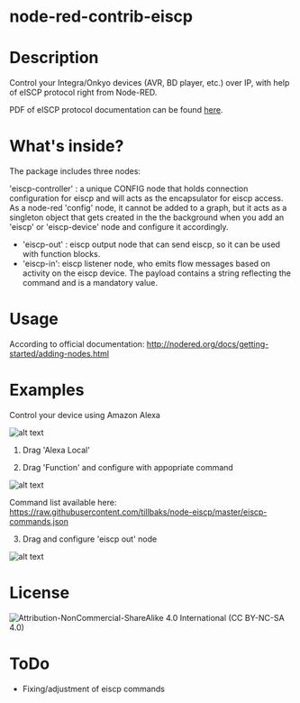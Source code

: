 node-red-contrib-eiscp
==========================
# Description

Control your Integra/Onkyo devices (AVR, BD player, etc.) over IP, with help of eISCP protocol right from Node-RED.

PDF of eISCP protocol documentation can be found [here](http://goo.gl/Aa1W8F).

# What's inside?

The package includes three nodes:

'eiscp-controller' : a unique CONFIG node that holds connection configuration for eiscp and will acts as the encapsulator for eiscp access. As a node-red 'config' node, it cannot be added to a graph, but it acts as a singleton object that gets created in the the background when you add an 'eiscp' or 'eiscp-device' node and configure it accordingly.

- 'eiscp-out' : eiscp output node that can send eiscp, so it can be used with function blocks.
- 'eiscp-in': eiscp listener node, who emits flow messages based on activity on the eiscp device.
 The payload contains a string reflecting the command and is a mandatory value.

# Usage

According to official documentation: http://nodered.org/docs/getting-started/adding-nodes.html
 
# Examples

Control your device using Amazon Alexa

![alt text](https://i.gyazo.com/807772f70a330517afc66dd9d2d2747a.png)

1. Drag 'Alexa Local'

2. Drag 'Function' and configure with appopriate command

![alt text](https://i.gyazo.com/1f16509f6773658805168d32826dc296.png)

Command list available here:
https://raw.githubusercontent.com/tillbaks/node-eiscp/master/eiscp-commands.json


3. Drag and configure 'eiscp out' node 

![alt text](https://i.gyazo.com/0674270018e67d34f43fab926f32113e.png)


# License

![Attribution-NonCommercial-ShareAlike 4.0 International (CC BY-NC-SA 4.0)](https://licensebuttons.net/l/by-nc-sa/4.0/88x31.png "CC BY-NC-SA 4.0")

# ToDo

- Fixing/adjustment of eiscp commands
